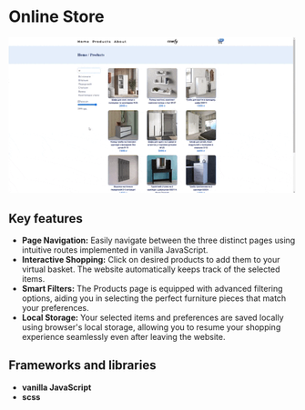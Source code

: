 # Online Store
![Preview Animation](https://github.com/akoval29/OnlineStore/blob/main/src/preview.gif)
## Key features
- **Page Navigation:** Easily navigate between the three distinct pages using intuitive routes implemented in vanilla JavaScript.
- **Interactive Shopping:** Click on desired products to add them to your virtual basket. The website automatically keeps track of the selected items.
- **Smart Filters:** The Products page is equipped with advanced filtering options, aiding you in selecting the perfect furniture pieces that match your preferences.
- **Local Storage:** Your selected items and preferences are saved locally using browser's local storage, allowing you to resume your shopping experience seamlessly even after leaving the website.
## Frameworks and libraries
- **vanilla JavaScript**
- **scss**
